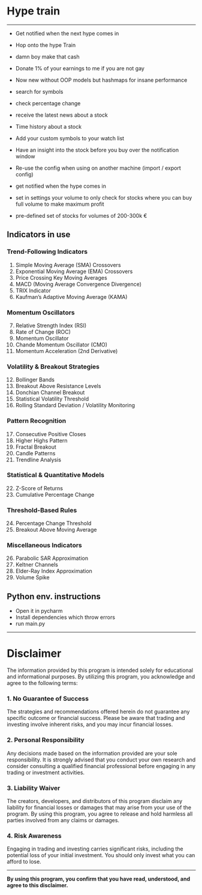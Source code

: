 # Hype train

---

- Get notified when the next hype comes in
- Hop onto the hype Train
- damn boy make that cash
- Donate 1% of your earnings to me if you are not gay
- Now new without OOP models but hashmaps for insane performance


- search for symbols
- check percentage change
- receive the latest news about a stock
- Time history about a stock
- Add your custom symbols to your watch list
- Have an insight into the stock before you buy over the notification window
- Re-use the config when using on another machine (import / export config)
- get notified when the hype comes in
- set in settings your volume to only check for stocks where you can buy full volume to make maximum profit
- pre-defined set of stocks for volumes of 200-300k €

## Indicators in use

### Trend-Following Indicators

1. Simple Moving Average (SMA) Crossovers
2. Exponential Moving Average (EMA) Crossovers
3. Price Crossing Key Moving Averages
4. MACD (Moving Average Convergence Divergence)
5. TRIX Indicator
6. Kaufman’s Adaptive Moving Average (KAMA)

### Momentum Oscillators

7. Relative Strength Index (RSI)
8. Rate of Change (ROC)
9. Momentum Oscillator
10. Chande Momentum Oscillator (CMO)
11. Momentum Acceleration (2nd Derivative)

### Volatility & Breakout Strategies

12. Bollinger Bands
13. Breakout Above Resistance Levels
14. Donchian Channel Breakout
15. Statistical Volatility Threshold
16. Rolling Standard Deviation / Volatility Monitoring

### Pattern Recognition

17. Consecutive Positive Closes
18. Higher Highs Pattern
19. Fractal Breakout
20. Candle Patterns
21. Trendline Analysis

### Statistical & Quantitative Models

22. Z-Score of Returns
23. Cumulative Percentage Change

### Threshold-Based Rules

24. Percentage Change Threshold
25. Breakout Above Moving Average

### Miscellaneous Indicators

26. Parabolic SAR Approximation
27. Keltner Channels
28. Elder-Ray Index Approximation
29. Volume Spike


## Python env. instructions
- Open it in pycharm
- Install dependencies which throw errors
- run main.py

---

# Disclaimer

The information provided by this program is intended solely for educational and informational purposes. By utilizing
this program, you acknowledge and agree to the following terms:

### 1. No Guarantee of Success

The strategies and recommendations offered herein do not guarantee any specific outcome or financial success. Please be
aware that trading and investing involve inherent risks, and you may incur financial losses.

### 2. Personal Responsibility

Any decisions made based on the information provided are your sole responsibility. It is strongly advised that you
conduct your own research and consider consulting a qualified financial professional before engaging in any trading or
investment activities.

### 3. Liability Waiver

The creators, developers, and distributors of this program disclaim any liability for financial losses or damages that
may arise from your use of the program. By using this program, you agree to release and hold harmless all parties
involved from any claims or damages.

### 4. Risk Awareness

Engaging in trading and investing carries significant risks, including the potential loss of your initial investment.
You should only invest what you can afford to lose.

---

**By using this program, you confirm that you have read, understood, and agree to this disclaimer.**